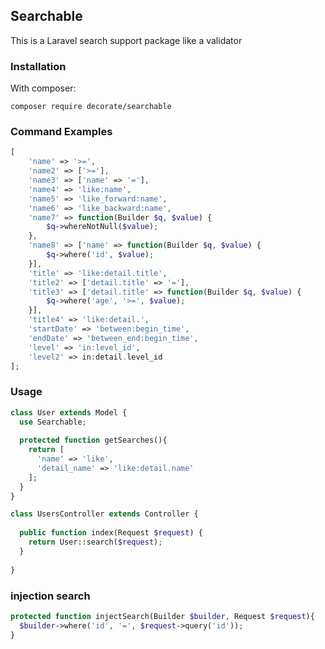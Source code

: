 
## Searchable
This is a Laravel search support package like a validator

### Installation

With composer:

    composer require decorate/searchable
    
### Command Examples
```php
[  
    'name' => '>=',  
    'name2' => ['>='],  
    'name3' => ['name' => '='],  
    'name4' => 'like:name',  
    'name5' => 'like_forward:name',  
    'name6' => 'like_backward:name',  
    'name7' => function(Builder $q, $value) {  
        $q->whereNotNull($value);  
    },  
    'name8' => ['name' => function(Builder $q, $value) {  
        $q->where('id', $value);  
    }],  
    'title' => 'like:detail.title',  
    'title2' => ['detail.title' => '='],  
    'title3' => ['detail.title' => function(Builder $q, $value) {  
        $q->where('age', '>=', $value);  
    }],  
    'title4' => 'like:detail.',  
    'startDate' => 'between:begin_time',  
    'endDate' => 'between_end:begin_time',
    'level' => 'in:level_id',
    'level2' => in:detail.level_id  
];
```

### Usage
```php
class User extends Model {
  use Searchable;
  
  protected function getSearches(){
    return [
      'name' => 'like',
      'detail_name' => 'like:detail.name' 
    ];
  }
}
```
```php
class UsersController extends Controller {
  
  public function index(Request $request) {
    return User::search($request);
  }
  
}
```

### injection search
```php
protected function injectSearch(Builder $builder, Request $request){
  $builder->where('id', '=', $request->query('id'));
}
```